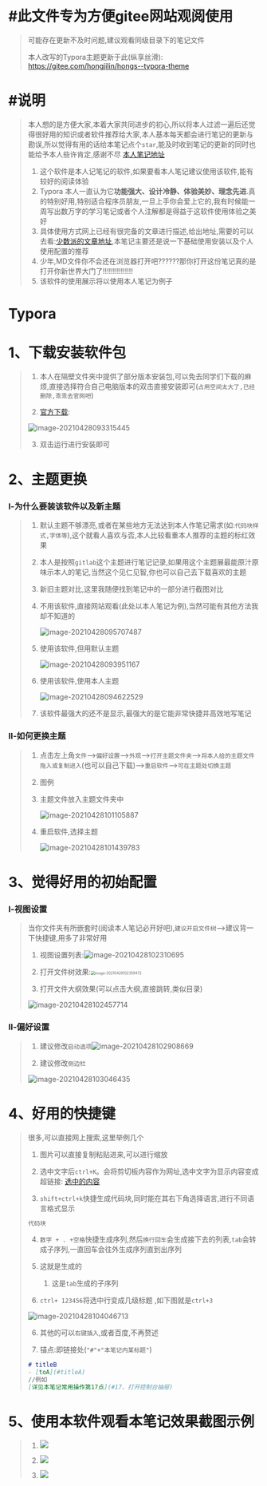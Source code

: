 # #此文件专为方便gitee网站观阅使用

> 可能存在更新不及时问题,建议观看同级目录下的笔记文件
>
> 本人改写的Typora主题更新于此(纵享丝滑): https://gitee.com/hongjilin/hongs--typora-theme

# #说明

>本人想的是方便大家,本着大家共同进步的初心,所以将本人过滤一遍后还觉得很好用的知识或者软件推荐给大家,本人基本每天都会进行笔记的更新与勘误,所以觉得有用的话给本笔记点个`star`,能及时收到笔记的更新的同时也能给予本人些许肯定,感谢不尽 [本人笔记地址](https://gitee.com/hongjilin/hongs-study-notes)
>
>1. 这个软件是本人记笔记的软件,如果要看本人笔记建议使用该软件,能有较好的阅读体验
>2. Typora 本人一直认为它**功能强大、设计冷静、体验美妙、理念先进**.真的特别好用,特别适合程序员朋友,一旦上手你会爱上它的,我有时候能一周写出数万字的学习笔记或者个人注解都是得益于这软件使用体验之美好
>3. 具体使用方式网上已经有很完备的文章进行描述,给出地址,需要的可以去看:[少数派的文章地址](https://sspai.com/post/54912),本笔记主要还是说一下基础使用安装以及个人使用配置的推荐
>4. 少年,MD文件你不会还在浏览器打开吧??????那你打开这份笔记真的是打开你新世界大门了!!!!!!!!!!!!!!!
>5. 该软件的使用展示将以使用本人笔记为例子

# Typora

# 1、下载安装软件包

>1. 本人在隔壁文件夹中提供了部分版本安装包,可以免去同学们下载的麻烦,直接选择符合自己电脑版本的双击直接安装即可(`占用空间太大了,已经删除,乖乖去官网吧`)
>
>2. [官方下载](https://www.typora.io/):
>
>   ![image-20210428093315445](Typora使用分享中的图片/image-20210428093315445.png)
>
>3. 双击运行进行安装即可

# 2、主题更换

### Ⅰ-为什么要装该软件以及新主题

>1. 默认主题不够漂亮,或者在某些地方无法达到本人作笔记需求(如:`代码块样式,字体等`),这个就看人喜欢与否,本人比较看重本人推荐的主题的标红效果
>
>2. 本人是按照`gitlab`这个主题进行笔记记录,如果用这个主题展最能原汁原味示本人的笔记,当然这个见仁见智,你也可以自己去下载喜欢的主题
>
>3. 新旧主题对比,这里我随便找到笔记中的一部分进行截图对比
>
>   1. 不用该软件,直接网站观看(此处以本人笔记为例),当然可能有其他方法我却不知道的
>
>      ![image-20210428095707487](Typora使用分享中的图片/image-20210428095707487.png)
>
>      
>
>   2. 使用该软件,但用默认主题
>
>      ![image-20210428093951167](Typora使用分享中的图片/image-20210428093951167.png)
>
>   3. 使用该软件,使用本人主题
>
>      ![image-20210428094622529](Typora使用分享中的图片/image-20210428094622529.png)
>
>   4. 该软件最强大的还不是显示,最强大的是它能非常快捷并高效地写笔记

### Ⅱ-如何更换主题

>1. 点击左上角`文件`-->`偏好设置`-->`外观`-->`打开主题文件夹`-->`将本人给的主题文件拖入或复制进入`(也可以自己下载)-->`重启软件`-->`可在主题处切换主题`
>
>2. 图例
>
>   1. 主题文件放入主题文件夹中
>
>      ![image-20210428101105887](Typora使用分享中的图片/image-20210428101105887.png)
>
>   2. 重启软件,选择主题
>
>      ![image-20210428101439783](Typora使用分享中的图片/image-20210428101439783.png)

# 3、觉得好用的初始配置

### Ⅰ-视图设置

>当你文件夹有所嵌套时(阅读本人笔记必开好吧),`建议开启文件树`-->建议背一下快捷键,用多了非常好用
>
>1. 视图设置列表:![image-20210428102310695](Typora使用分享中的图片/image-20210428102310695.png)
>
>2. 打开文件树效果:<img src="Typora使用分享中的图片/image-20210428102359472.png" alt="image-20210428102359472" style="zoom: 50%;" />
>
>3. 打开文件大纲效果(可以点击大纲,直接跳转,类似目录)
>
>   ![image-20210428102457714](Typora使用分享中的图片/image-20210428102457714.png)

### Ⅱ-偏好设置

>1. 建议修改`启动选项`![image-20210428102908669](Typora使用分享中的图片/image-20210428102908669.png)
>
>2. 建议修改`侧边栏`
>
>   ![image-20210428103046435](Typora使用分享中的图片/image-20210428103046435.png)

# 4、好用的快捷键

>很多,可以直接网上搜索,这里举例几个
>
>1. 图片可以直接复制粘贴进来,可以进行缩放
>
>2. 选中文字后`ctrl+K`。会将剪切板内容作为网址,选中文字为显示内容变成超链接: [选中的内容](地址)
>
>3. `shift+ctrl+k`快捷生成代码块,同时能在其右下角选择语言,进行不同语言格式显示
>
>  ```js
>  代码块
>  ```
>
>4. `数字 + . +空格`快捷生成序列,然后`换行回车`会生成接下去的列表,`tab`会转成子序列,一直回车会往外生成序列直到出序列
>
>  1. 这就是生成的
>     1. 这是`tab`生成的子序列
>
>5. `ctrl+ 123456`将选中行变成几级标题 ,如下图就是`ctrl+3`
>
>  ![image-20210428104046713](Typora使用分享中的图片/image-20210428104046713.png)
>
>6. 其他的可以`右键插入`,或者百度,不再赘述
>
>7. 锚点:即链接处(`"#"+"本笔记内某标题"`)
>
>   ```md
>   # titleB
>   - [toA](#titleA)
>   //例如
>   [详见本笔记常用操作第17点](#17、打开控制台抽屉)
>   ```

# 5、使用本软件观看本笔记效果截图示例

>1. ![](Typora使用分享中的图片/image-20210428140010515.png)
>
>2. ![](Typora使用分享中的图片/image-20210428140541336.png)
>3. ![](Typora使用分享中的图片/使用Typora打开笔记展示1.gif)

